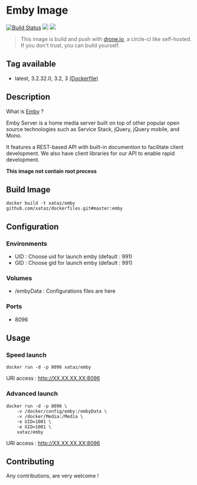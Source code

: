 # Emby Image

[![Build Status](https://drone.xataz.net/api/badges/xataz/docker-emby/status.svg)](https://drone.xataz.net/xataz/docker-emby)
[![](https://images.microbadger.com/badges/image/xataz/emby.svg)](https://microbadger.com/images/xataz/emby "Get your own image badge on microbadger.com")
[![](https://images.microbadger.com/badges/version/xataz/emby.svg)](https://microbadger.com/images/xataz/emby "Get your own version badge on microbadger.com")

> This image is build and push with [drone.io](https://github.com/drone/drone), a circle-ci like self-hosted.
> If you don't trust, you can build yourself.

## Tag available
* latest, 3.2.32.0, 3.2, 3 [(Dockerfile)](https://github.com/xataz/dockerfiles/blob/master/emby/Dockerfile)

## Description
What is [Emby](https://github.com/MediaBrowser/Emby) ?

Emby Server is a home media server built on top of other popular open source technologies such as Service Stack, jQuery, jQuery mobile, and Mono.

It features a REST-based API with built-in documention to facilitate client development. We also have client libraries for our API to enable rapid development. 

**This image not contain root process**

## Build Image

```shell
docker build -t xataz/emby github.com/xataz/dockerfiles.git#master:emby
```

## Configuration
### Environments
* UID : Choose uid for launch emby (default : 991)
* GID : Choose gid for launch emby (default : 991)

### Volumes
* /embyData : Configurations files are here

### Ports
* 8096

## Usage
### Speed launch
```shell
docker run -d -p 8096 xataz/emby
```
URI access : http://XX.XX.XX.XX:8096

### Advanced launch
```shell
docker run -d -p 8096 \
	-v /docker/config/emby:/embyData \
	-v /docker/Media:/Media \
	-e UID=1001 \
	-e GID=1001 \
	xataz/emby
```
URI access : http://XX.XX.XX.XX:8096

## Contributing
Any contributions, are very welcome !
